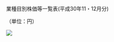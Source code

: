 業種目別株価等一覧表(平成30年11・12月分)

（単位：円）

![](https://www.nta.go.jp/tmp/769adcc6-c587-47ff-b589-208d54ed220b/images/ba8bd2a12d0f54e2593111578b739cac6cecdf259bb7717b7bcb5ddf7716765c.jpg)